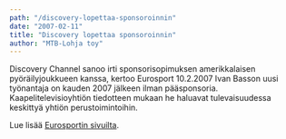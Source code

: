 ```yaml
---
path: "/discovery-lopettaa-sponsoroinnin"
date: "2007-02-11"
title: "Discovery lopettaa sponsoroinnin"
author: "MTB-Lohja toy"
---
```

Discovery Channel sanoo irti sponsorisopimuksen amerikkalaisen pyöräilyjoukkueen kanssa, kertoo Eurosport 10.2.2007
Ivan Basson uusi työnantaja on kauden 2007 jälkeen ilman pääsponsoria. Kaapelitelevisioyhtiön tiedotteen mukaan he haluavat tulevaisuudessa keskittyä yhtiön perustoimintoihin.

Lue lisää [Eurosportin sivuilta](http://www.eurosport.com/).